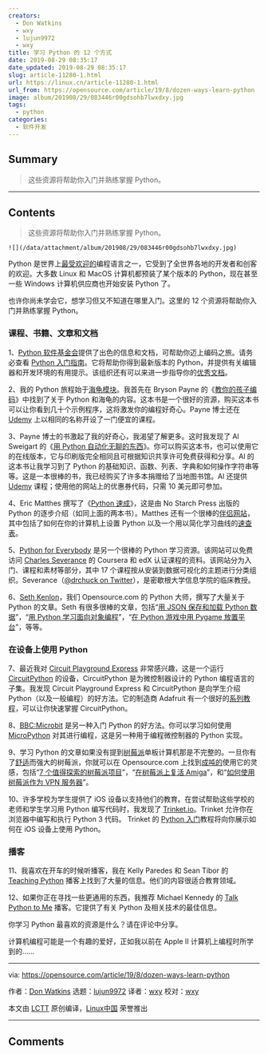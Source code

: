 ```yaml
---
creators:
  - Don Watkins
  - wxy
  - lujun9972
  - wxy
title: 学习 Python 的 12 个方式
date: 2019-08-29 08:35:17
date_updated: 2019-08-29 08:35:17
slug: article-11280-1.html
url: https://linux.cn/article-11280-1.html
url_from: https://opensource.com/article/19/8/dozen-ways-learn-python
image: album/201908/29/083446r00gdsohb7lwxdxy.jpg
tags:
  - python
categories:
  - 软件开发
---
```


## Summary

> 这些资源将帮助你入门并熟练掌握 Python。

***

<!-- more -->

## Contents

> 
> 这些资源将帮助你入门并熟练掌握 Python。
> 
> 
> 

`![](/data/attachment/album/201908/29/083446r00gdsohb7lwxdxy.jpg)`

Python 是世界上[最受欢迎的](https://insights.stackoverflow.com/survey/2019#most-popular-technologies)编程语言之一，它受到了全世界各地的开发者和创客的欢迎。大多数 Linux 和 MacOS 计算机都预装了某个版本的 Python，现在甚至一些 Windows 计算机供应商也开始安装 Python 了。

也许你尚未学会它，想学习但又不知道在哪里入门。这里的 12 个资源将帮助你入门并熟练掌握 Python。

### 课程、书籍、文章和文档

1、[Python 软件基金会](https://www.python.org/)提供了出色的信息和文档，可帮助你迈上编码之旅。请务必查看 [Python 入门指南](https://www.python.org/about/gettingstarted/)。它将帮助你得到最新版本的 Python，并提供有关编辑器和开发环境的有用提示。该组织还有可以来进一步指导你的[优秀文档](https://docs.python.org/3/)。

2、我的 Python 旅程始于[海龟模块](https://opensource.com/life/15/8/python-turtle-graphics)。我首先在 Bryson Payne 的《[教你的孩子编码](https://opensource.com/education/15/9/review-bryson-payne-teach-your-kids-code)》中找到了关于 Python 和海龟的内容。这本书是一个很好的资源，购买这本书可以让你看到几十个示例程序，这将激发你的编程好奇心。Payne 博士还在 [Udemy](https://www.udemy.com/teach-your-kids-to-code/) 上以相同的名称开设了一门便宜的课程。

3、Payne 博士的书激起了我的好奇心，我渴望了解更多。这时我发现了 Al Sweigart 的《[用 Python 自动化无聊的东西](https://automatetheboringstuff.com/)》。你可以购买这本书，也可以使用它的在线版本，它与印刷版完全相同且可根据知识共享许可免费获得和分享。Al 的这本书让我学习到了 Python 的基础知识、函数、列表、字典和如何操作字符串等等。这是一本很棒的书，我已经购买了许多本捐赠给了当地图书馆。Al 还提供 [Udemy](https://www.udemy.com/automate/?couponCode=PAY_10_DOLLARS) 课程；使用他的网站上的优惠券代码，只需 10 美元即可参加。

4、Eric Matthes 撰写了《[Python 速成](https://nostarch.com/pythoncrashcourse2e)》，这是由 No Starch Press 出版的 Python 的逐步介绍（如同上面的两本书）。Matthes 还有一个很棒的[伴侣网站](https://ehmatthes.github.io/pcc/)，其中包括了如何在你的计算机上设置 Python 以及一个用以简化学习曲线的[速查表](https://ehmatthes.github.io/pcc/cheatsheets/README.html)。

5、[Python for Everybody](https://www.py4e.com/) 是另一个很棒的 Python 学习资源。该网站可以免费访问 [Charles Severance](http://www.dr-chuck.com/dr-chuck/resume/bio.htm) 的 Coursera 和 edX 认证课程的资料。该网站分为入门、课程和素材等部分，其中 17 个课程按从安装到数据可视化的主题进行分类组织。Severance（[@drchuck on Twitter](https://twitter.com/drchuck/)），是密歇根大学信息学院的临床教授。

6、[Seth Kenlon](https://opensource.com/users/seth)，我们 Opensource.com 的 Python 大师，撰写了大量关于 Python 的文章。Seth 有很多很棒的文章，包括“[用 JSON 保存和加载 Python 数据](https://linux.cn/article-11133-1.html)”，“[用 Python 学习面向对象编程](https://opensource.com/article/19/7/get-modular-python-classes)”，“[在 Python 游戏中用 Pygame 放置平台](https://linux.cn/article-10902-1.html)”，等等。

### 在设备上使用 Python

7、最近我对 [Circuit Playground Express](https://opensource.com/article/19/7/circuit-playground-express) 非常感兴趣，这是一个运行 [CircuitPython](https://circuitpython.org/) 的设备，CircuitPython 是为微控制器设计的 Python 编程语言的子集。我发现 Circuit Playground Express 和 CircuitPython 是向学生介绍 Python（以及一般编程）的好方法。它的制造商 Adafruit 有一个很好的[系列教程](https://learn.adafruit.com/welcome-to-circuitpython)，可以让你快速掌握 CircuitPython。

8、[BBC:Microbit](https://opensource.com/article/19/8/getting-started-bbc-microbit) 是另一种入门 Python 的好方法。你可以学习如何使用 [MicroPython](https://micropython.org/) 对其进行编程，这是另一种用于编程微控制器的 Python 实现。

9、学习 Python 的文章如果没有提到[树莓派](https://www.raspberrypi.org/)单板计算机那是不完整的。一旦你有了[舒适](https://projects.raspberrypi.org/en/pathways/getting-started-with-raspberry-pi)而强大的树莓派，你就可以在 Opensource.com 上找到[成吨的](https://opensource.com/sitewide-search?search_api_views_fulltext=Raspberry%20Pi)使用它的灵感，包括“[7 个值得探索的树莓派项目](https://opensource.com/article/19/3/raspberry-pi-projects)”，“[在树莓派上复活 Amiga](https://opensource.com/article/19/3/amiga-raspberry-pi)”，和“[如何使用树莓派作为 VPN 服务器](https://opensource.com/article/19/6/raspberry-pi-vpn-server)”。

10、许多学校为学生提供了 iOS 设备以支持他们的教育。在尝试帮助这些学校的老师和学生学习用 Python 编写代码时，我发现了 [Trinket.io](https://trinket.io/)。Trinket 允许你在浏览器中编写和执行 Python 3 代码。 Trinket 的 [Python 入门](https://docs.trinket.io/getting-started-with-python#/welcome/where-we-ll-go)教程将向你展示如何在 iOS 设备上使用 Python。 

### 播客

11、我喜欢在开车的时候听播客，我在 Kelly Paredes 和 Sean Tibor 的 [Teaching Python](https://www.teachingpython.fm/) 播客上找到了大量的信息。他们的内容很适合教育领域。

12、如果你正在寻找一些更通用的东西，我推荐 Michael Kennedy 的 [Talk Python to Me](https://talkpython.fm/) 播客。它提供了有关 Python 及相关技术的最佳信息。

你学习 Python 最喜欢的资源是什么？请在评论中分享。

计算机编程可能是一个有趣的爱好，正如我以前在 Apple II 计算机上编程时所学到的……

---

via: <https://opensource.com/article/19/8/dozen-ways-learn-python>

作者：[Don Watkins](https://opensource.com/users/don-watkins) 选题：[lujun9972](https://github.com/lujun9972) 译者：[wxy](https://github.com/wxy) 校对：[wxy](https://github.com/wxy)

本文由 [LCTT](https://github.com/LCTT/TranslateProject) 原创编译，[Linux中国](https://linux.cn/) 荣誉推出

***

## Comments

